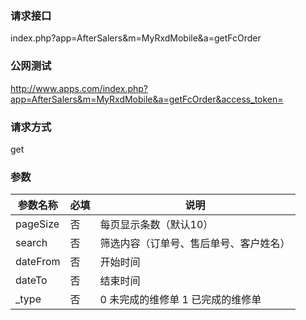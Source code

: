 ### **请求接口**
index.php?app=AfterSalers&m=MyRxdMobile&a=getFcOrder



### **公网测试**
http://www.apps.com/index.php?app=AfterSalers&m=MyRxdMobile&a=getFcOrder&access_token=

### **请求方式**
get


### **参数**
| 参数名称  |必填|     说明      |
|------|-----|------|
| pageSize| 否 | 每页显示条数（默认10）   |
| search| 否 | 筛选内容（订单号、售后单号、客户姓名）   |
| dateFrom| 否 | 开始时间   |
| dateTo| 否 | 结束时间   |
| _type| 否 | 0 未完成的维修单  1 已完成的维修单 |  